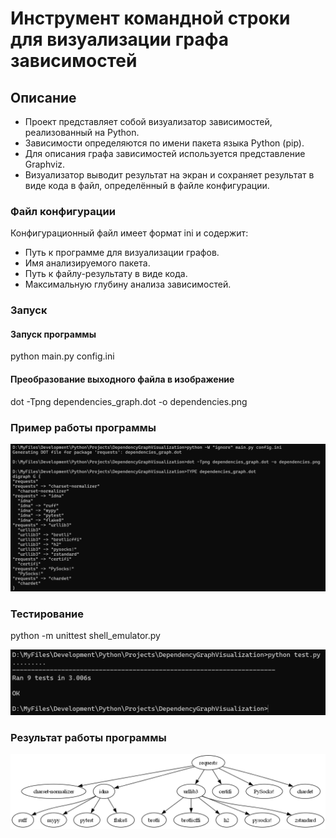 # Инструмент командной строки для визуализации графа зависимостей

## Описание
* Проект представляет собой визуализатор зависимостей, реализованный на Python.
* Зависимости определяются по имени пакета языка Python (pip).
* Для описания графа зависимостей используется представление Graphviz.
* Визуализатор выводит результат на экран и сохраняет результат в виде кода в файл, определённый в файле конфигурации.

### Файл конфигурации
Конфигурационный файл имеет формат ini и содержит:
* Путь к программе для визуализации графов.
* Имя анализируемого пакета.
* Путь к файлу-результату в виде кода.
* Максимальную глубину анализа зависимостей.

### Запуск

#### Запуск программы

python main.py config.ini

#### Преобразование выходного файла в изображение

dot -Tpng dependencies_graph.dot -o dependencies.png

### Пример работы программы

![Запуск программы](https://github.com/ART3RY-G1N/Dependencies_Graph_Builder/blob/master/Снимок%20экрана%202024-12-05%20212952.png)

### Тестирование
python -m unittest shell_emulator.py

![Тестирование](https://github.com/ART3RY-G1N/Dependencies_Graph_Builder/blob/master/Снимок%20экрана%202024-12-05%20213339.png)

### Результат работы программы

![Тестирование](https://github.com/ART3RY-G1N/Dependencies_Graph_Builder/blob/master/dependencies.png)
